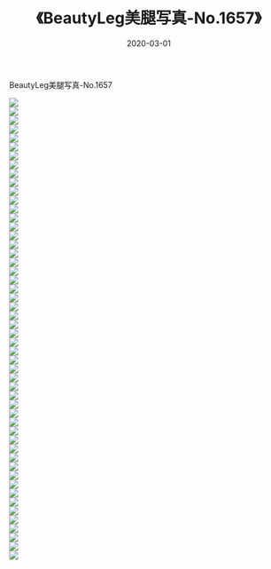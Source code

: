﻿---
layout: post
title:  《BeautyLeg美腿写真-No.1657》
date:   2020-03-01
img: http://img.660000.xyz/Sharelink/网络美图/2020/BeautyLeg美腿写真-No.1657/000.jpg
categories: [美女, 清纯, 唯美]
---

BeautyLeg美腿写真-No.1657

  ![](http://img.660000.xyz/Sharelink/网络美图/2020/BeautyLeg美腿写真-No.1657/001.jpg) <br> ![](http://img.660000.xyz/Sharelink/网络美图/2020/BeautyLeg美腿写真-No.1657/002.jpg) <br> ![](http://img.660000.xyz/Sharelink/网络美图/2020/BeautyLeg美腿写真-No.1657/003.jpg) <br> ![](http://img.660000.xyz/Sharelink/网络美图/2020/BeautyLeg美腿写真-No.1657/004.jpg) <br> ![](http://img.660000.xyz/Sharelink/网络美图/2020/BeautyLeg美腿写真-No.1657/005.jpg) <br> ![](http://img.660000.xyz/Sharelink/网络美图/2020/BeautyLeg美腿写真-No.1657/006.jpg) <br> ![](http://img.660000.xyz/Sharelink/网络美图/2020/BeautyLeg美腿写真-No.1657/007.jpg) <br> ![](http://img.660000.xyz/Sharelink/网络美图/2020/BeautyLeg美腿写真-No.1657/008.jpg) <br> ![](http://img.660000.xyz/Sharelink/网络美图/2020/BeautyLeg美腿写真-No.1657/009.jpg) <br> ![](http://img.660000.xyz/Sharelink/网络美图/2020/BeautyLeg美腿写真-No.1657/010.jpg) <br> ![](http://img.660000.xyz/Sharelink/网络美图/2020/BeautyLeg美腿写真-No.1657/011.jpg) <br> ![](http://img.660000.xyz/Sharelink/网络美图/2020/BeautyLeg美腿写真-No.1657/012.jpg) <br> ![](http://img.660000.xyz/Sharelink/网络美图/2020/BeautyLeg美腿写真-No.1657/013.jpg) <br> ![](http://img.660000.xyz/Sharelink/网络美图/2020/BeautyLeg美腿写真-No.1657/014.jpg) <br> ![](http://img.660000.xyz/Sharelink/网络美图/2020/BeautyLeg美腿写真-No.1657/015.jpg) <br> ![](http://img.660000.xyz/Sharelink/网络美图/2020/BeautyLeg美腿写真-No.1657/016.jpg) <br> ![](http://img.660000.xyz/Sharelink/网络美图/2020/BeautyLeg美腿写真-No.1657/017.jpg) <br> ![](http://img.660000.xyz/Sharelink/网络美图/2020/BeautyLeg美腿写真-No.1657/018.jpg) <br> ![](http://img.660000.xyz/Sharelink/网络美图/2020/BeautyLeg美腿写真-No.1657/019.jpg) <br> ![](http://img.660000.xyz/Sharelink/网络美图/2020/BeautyLeg美腿写真-No.1657/020.jpg) <br> ![](http://img.660000.xyz/Sharelink/网络美图/2020/BeautyLeg美腿写真-No.1657/021.jpg) <br> ![](http://img.660000.xyz/Sharelink/网络美图/2020/BeautyLeg美腿写真-No.1657/022.jpg) <br> ![](http://img.660000.xyz/Sharelink/网络美图/2020/BeautyLeg美腿写真-No.1657/023.jpg) <br> ![](http://img.660000.xyz/Sharelink/网络美图/2020/BeautyLeg美腿写真-No.1657/024.jpg) <br> ![](http://img.660000.xyz/Sharelink/网络美图/2020/BeautyLeg美腿写真-No.1657/025.jpg) <br> ![](http://img.660000.xyz/Sharelink/网络美图/2020/BeautyLeg美腿写真-No.1657/026.jpg) <br> ![](http://img.660000.xyz/Sharelink/网络美图/2020/BeautyLeg美腿写真-No.1657/027.jpg) <br> ![](http://img.660000.xyz/Sharelink/网络美图/2020/BeautyLeg美腿写真-No.1657/028.jpg) <br> ![](http://img.660000.xyz/Sharelink/网络美图/2020/BeautyLeg美腿写真-No.1657/029.jpg) <br> ![](http://img.660000.xyz/Sharelink/网络美图/2020/BeautyLeg美腿写真-No.1657/030.jpg) <br> ![](http://img.660000.xyz/Sharelink/网络美图/2020/BeautyLeg美腿写真-No.1657/031.jpg) <br> ![](http://img.660000.xyz/Sharelink/网络美图/2020/BeautyLeg美腿写真-No.1657/032.jpg) <br> ![](http://img.660000.xyz/Sharelink/网络美图/2020/BeautyLeg美腿写真-No.1657/033.jpg) <br> ![](http://img.660000.xyz/Sharelink/网络美图/2020/BeautyLeg美腿写真-No.1657/034.jpg) <br> ![](http://img.660000.xyz/Sharelink/网络美图/2020/BeautyLeg美腿写真-No.1657/035.jpg) <br> ![](http://img.660000.xyz/Sharelink/网络美图/2020/BeautyLeg美腿写真-No.1657/036.jpg) <br> ![](http://img.660000.xyz/Sharelink/网络美图/2020/BeautyLeg美腿写真-No.1657/037.jpg) <br> ![](http://img.660000.xyz/Sharelink/网络美图/2020/BeautyLeg美腿写真-No.1657/038.jpg) <br> ![](http://img.660000.xyz/Sharelink/网络美图/2020/BeautyLeg美腿写真-No.1657/039.jpg) <br> ![](http://img.660000.xyz/Sharelink/网络美图/2020/BeautyLeg美腿写真-No.1657/040.jpg) <br> ![](http://img.660000.xyz/Sharelink/网络美图/2020/BeautyLeg美腿写真-No.1657/041.jpg) <br> ![](http://img.660000.xyz/Sharelink/网络美图/2020/BeautyLeg美腿写真-No.1657/042.jpg) <br> ![](http://img.660000.xyz/Sharelink/网络美图/2020/BeautyLeg美腿写真-No.1657/043.jpg) <br> ![](http://img.660000.xyz/Sharelink/网络美图/2020/BeautyLeg美腿写真-No.1657/044.jpg) <br> ![](http://img.660000.xyz/Sharelink/网络美图/2020/BeautyLeg美腿写真-No.1657/045.jpg) <br> ![](http://img.660000.xyz/Sharelink/网络美图/2020/BeautyLeg美腿写真-No.1657/046.jpg) <br> ![](http://img.660000.xyz/Sharelink/网络美图/2020/BeautyLeg美腿写真-No.1657/047.jpg) <br> ![](http://img.660000.xyz/Sharelink/网络美图/2020/BeautyLeg美腿写真-No.1657/048.jpg) <br> ![](http://img.660000.xyz/Sharelink/网络美图/2020/BeautyLeg美腿写真-No.1657/049.jpg) <br> ![](http://img.660000.xyz/Sharelink/网络美图/2020/BeautyLeg美腿写真-No.1657/050.jpg) <br> ![](http://img.660000.xyz/Sharelink/网络美图/2020/BeautyLeg美腿写真-No.1657/051.jpg) <br> ![](http://img.660000.xyz/Sharelink/网络美图/2020/BeautyLeg美腿写真-No.1657/052.jpg) <br>